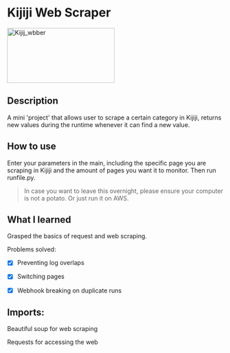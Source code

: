 # Kijiji Web Scraper #

<a href="http://fvcproductions.com"><img src="https://kijijiforbusiness.ca/wp-content/uploads/2018/09/Kijiji_logo_PURPLE_RGB_EN.png" title="kijiji_web" alt="Kijij_wbber" width="250" height="128"></a>



## Description ##

A mini 'project' that allows user to scrape a certain category in Kijiji, returns new values during the runtime whenever it can find a new value. 

## How to use ##
Enter your parameters in the main, including the specific page you are scraping in Kijiji and the amount of pages you want it to monitor. Then run runfile.py. 

>In case you want to leave this overnight, please ensure your computer is not a potato. Or just run it on AWS.



## What I learned ##
Grasped the basics of request and web scraping. 

Problems solved:
-[x] Preventing log overlaps 
-[x] Switching pages
-[x] Webhook breaking on duplicate runs



## Imports: ##

Beautiful soup for web scraping

Requests for accessing the web
